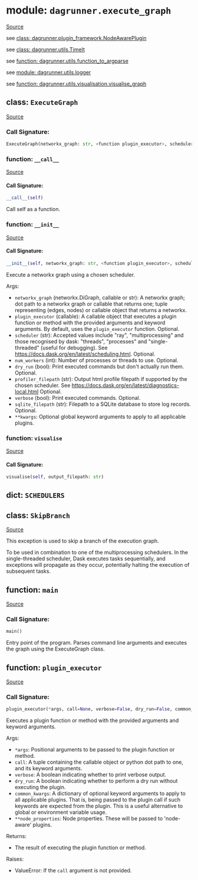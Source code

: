 # module: `dagrunner.execute_graph`

[Source](../../../../../../opt/hostedtoolcache/Python/3.9.19/x64/lib/python3.9/site-packages/dagrunner/execute_graph.py#L0)

see [class: dagrunner.plugin_framework.NodeAwarePlugin](dagrunner.plugin_framework.md#class-nodeawareplugin)

see [class: dagrunner.utils.TimeIt](dagrunner.utils.md#class-timeit)

see [function: dagrunner.utils.function_to_argparse](dagrunner.utils.md#function-function_to_argparse)

see [module: dagrunner.utils.logger](dagrunner.utils.logger.md#module-dagrunnerutilslogger)

see [function: dagrunner.utils.visualisation.visualise_graph](dagrunner.utils.visualisation.md#function-visualise_graph)

## class: `ExecuteGraph`

[Source](../../../../../../opt/hostedtoolcache/Python/3.9.19/x64/lib/python3.9/site-packages/dagrunner/execute_graph.py#L170)

### Call Signature:

```python
ExecuteGraph(networkx_graph: str, <function plugin_executor>, scheduler: str = 'processes', num_workers: int = 1, profiler_filepath: str = None, dry_run: bool = False, verbose: bool = False, sqlite_filepath: str = None, **kwargs)
```

### function: `__call__`

[Source](../../../../../../opt/hostedtoolcache/Python/3.9.19/x64/lib/python3.9/site-packages/dagrunner/execute_graph.py#L262)

#### Call Signature:

```python
__call__(self)
```

Call self as a function.

### function: `__init__`

[Source](../../../../../../opt/hostedtoolcache/Python/3.9.19/x64/lib/python3.9/site-packages/dagrunner/execute_graph.py#L171)

#### Call Signature:

```python
__init__(self, networkx_graph: str, <function plugin_executor>, scheduler: str = 'processes', num_workers: int = 1, profiler_filepath: str = None, dry_run: bool = False, verbose: bool = False, sqlite_filepath: str = None, **kwargs)
```

Execute a networkx graph using a chosen scheduler.

Args:
- `networkx_graph` (networkx.DiGraph, callable or str):
  A networkx graph; dot path to a networkx graph or callable that returns
  one; tuple representing (edges, nodes) or callable object that
  returns a networkx.
- `plugin_executor` (callable):
  A callable object that executes a plugin function or method with the provided
  arguments and keyword arguments.  By default, uses the `plugin_executor` function.
  Optional.
- `scheduler` (str):
  Accepted values include "ray", "multiprocessing" and those recognised
  by dask: "threads", "processes" and "single-threaded" (useful for debugging).
  See https://docs.dask.org/en/latest/scheduling.html.  Optional.
- `num_workers` (int):
  Number of processes or threads to use.  Optional.
- `dry_run` (bool):
  Print executed commands but don't actually run them.  Optional.
- `profiler_filepath` (str):
  Output html profile filepath if supported by the chosen scheduler.
  See https://docs.dask.org/en/latest/diagnostics-local.html
  Optional.
- `verbose` (bool):
  Print executed commands.  Optional.
- `sqlite_filepath` (str):
  Filepath to a SQLite database to store log records.  Optional.
- `**kwargs`:
  Optional global keyword arguments to apply to all applicable plugins.

### function: `visualise`

[Source](../../../../../../opt/hostedtoolcache/Python/3.9.19/x64/lib/python3.9/site-packages/dagrunner/execute_graph.py#L259)

#### Call Signature:

```python
visualise(self, output_filepath: str)
```

## dict: `SCHEDULERS`

## class: `SkipBranch`

[Source](../../../../../../opt/hostedtoolcache/Python/3.9.19/x64/lib/python3.9/site-packages/dagrunner/execute_graph.py#L26)

This exception is used to skip a branch of the execution graph.

To be used in combination to one of the multiprocessing schedulers.
In the single-threaded scheduler, Dask executes tasks sequentially, and
exceptions will propagate as they occur, potentially halting the execution of
subsequent tasks.

## function: `main`

[Source](../../../../../../opt/hostedtoolcache/Python/3.9.19/x64/lib/python3.9/site-packages/dagrunner/execute_graph.py#L275)

### Call Signature:

```python
main()
```

Entry point of the program.
Parses command line arguments and executes the graph using the ExecuteGraph class.

## function: `plugin_executor`

[Source](../../../../../../opt/hostedtoolcache/Python/3.9.19/x64/lib/python3.9/site-packages/dagrunner/execute_graph.py#L40)

### Call Signature:

```python
plugin_executor(*args, call=None, verbose=False, dry_run=False, common_kwargs=None, **node_properties)
```

Executes a plugin function or method with the provided arguments and keyword arguments.

Args:
- `*args`: Positional arguments to be passed to the plugin function or method.
- `call`: A tuple containing the callable object or python dot path to one, and its keyword arguments.
- `verbose`: A boolean indicating whether to print verbose output.
- `dry_run`: A boolean indicating whether to perform a dry run without executing the plugin.
- `common_kwargs`: A dictionary of optional keyword arguments to apply to all applicable plugins.
  That is, being passed to the plugin call if such keywords are expected from the plugin.
  This is a useful alternative to global or environment variable usage.
- `**node_properties`: Node properties.  These will be passed to 'node-aware' plugins.

Returns:
- The result of executing the plugin function or method.

Raises:
- ValueError: If the `call` argument is not provided.


